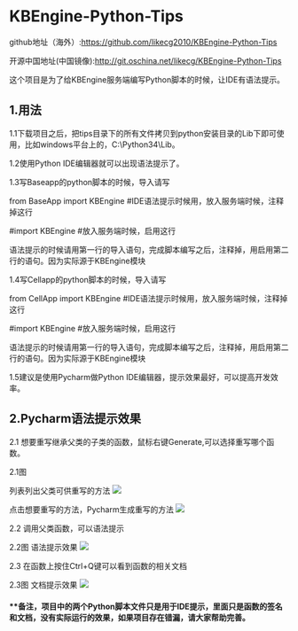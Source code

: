 KBEngine-Python-Tips
===================================

github地址（海外）:https://github.com/likecg2010/KBEngine-Python-Tips

开源中国地址(中国镜像):http://git.oschina.net/likecg/KBEngine-Python-Tips



这个项目是为了给KBEngine服务端编写Python脚本的时候，让IDE有语法提示。

## 1.用法
1.1下载项目之后，把tips目录下的所有文件拷贝到python安装目录的Lib下即可使用，比如windows平台上的，C:\Python34\Lib。


1.2使用Python IDE编辑器就可以出现语法提示了。


1.3写Baseapp的python脚本的时候，导入请写


from  BaseApp import KBEngine #IDE语法提示时候用，放入服务端时候，注释掉这行


\#import KBEngine #放入服务端时候，启用这行



语法提示的时候请用第一行的导入语句，完成脚本编写之后，注释掉，用启用第二行的语句。因为实际源于KBEngine模块

1.4写Cellapp的python脚本的时候，导入请写

from  CellApp import KBEngine #IDE语法提示时候用，放入服务端时候，注释掉这行


\#import KBEngine #放入服务端时候，启用这行

语法提示的时候请用第一行的导入语句，完成脚本编写之后，注释掉，用启用第二行的语句。因为实际源于KBEngine模块

1.5建议是使用Pycharm做Python IDE编辑器，提示效果最好，可以提高开发效率。

## 2.Pycharm语法提示效果
2.1 想要重写继承父类的子类的函数，鼠标右键Generate,可以选择重写哪个函数。

2.1图

列表列出父类可供重写的方法
![](http://t2.qpic.cn/mblogpic/e40d9421ab85418772a0/2000)

点击想要重写的方法，Pycharm生成重写的方法
![](http://t2.qpic.cn/mblogpic/b4cb7833b91f6aa7788e/2000)




2.2 调用父类函数，可以语法提示

2.2图
语法提示效果
![](http://t2.qpic.cn/mblogpic/5e88bbe757ce36afbdbe/2000)



2.3 在函数上按住Ctrl+Q键可以看到函数的相关文档

2.3图
文档提示效果
![](http://t2.qpic.cn/mblogpic/8f48fd6888c3a9f366a6/2000)

#### **备注，项目中的两个Python脚本文件只是用于IDE提示，里面只是函数的签名和文档，没有实际运行的效果，如果项目存在错漏，请大家帮助完善。
